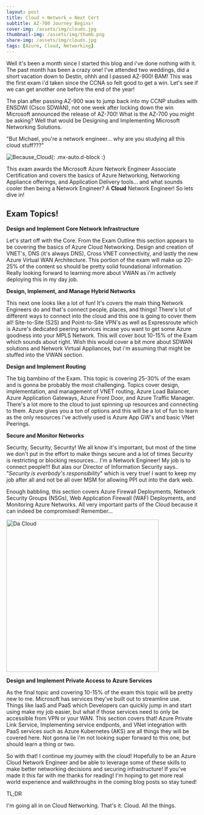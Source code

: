 ```yaml
---
layout: post
title: Cloud + Network = Next Cert
subtitle: AZ-700 Journey Begins!
cover-img: /assets/img/clouds.jpg
thumbnail-img: /assets/img/thumb.png
share-img: /assets/img/clouds.jpg
tags: [Azure, Cloud, Networking]
---
```


Well it's been a month since I started this blog and i've done nothing with it. The past month has been a crazy one! I've attended two weddings, did a short vacation down to Destin, ohhh and I passed AZ-900! BAM! This was the first exam i'd taken since the CCNA so felt good to get a win. Let's see if we can get another one before the end of the year!

The plan after passing AZ-900 was to jump back into my CCNP studies with ENSDWI (Cisco SDWAN), not one week after locking down the win Microsoft announced the release of AZ-700! What is the AZ-700 you might be asking? Well that would be Designing and Implementing Microsoft Networking Solutions.

"But Michael, you're a network engineer... why are you studying all this cloud stuff???"

![Because_Cloud](https://memegenerator.net/img/instances/85818211/because-its-the-cloud.jpg){: .mx-auto.d-block :}

This exam awards the Microsoft Azure Network Engineer Associate Certification and covers the basics of Azure Networking, Networking Appliance offerings, and Application Delivery tools... and what sounds cooler then being a Network Engineer? A **Cloud** Network Engineer! So lets dive in!

## Exam Topics!

**Design and Implement Core Network Infrastructure**

Let's start off with the Core. From the Exam Outline this section appears to be covering the basics of Azure Cloud Networking. Design and creation of VNET's, DNS (it's always DNS), Cross VNET connectivity, and lastly the new Azure Virtual WAN Architecture. This portion of the exam will make up 20-25% of the content so should be pretty solid foundational information. Really looking forward to learning more about VWAN as i'm actively deploying this in my day job.

**Design, Implement, and Manage Hybrid Networks**

This next one looks like a lot of fun! It's covers the main thing Network Engineers do and that's connect people, places, and things! There's lot of different ways to connect into the cloud and this one is going to cover them all! Site-to-Site (S2S) and Point-to-Site VPN's as well as Expressroute which is Azure's dedicated peering services incase you want to get some Azure goodness into your MPLS Network. This will cover bout 10-15% of the Exam which sounds about right. Wish this would cover a bit more about SDWAN solutions and Network Virtual Appliances, but i'm assuming that might be stuffed into the VWAN section.

**Design and Implement Routing**

The big bambino of the Exam. This topic is covering 25-30% of the exam and is gonna be probably the most challenging. Topics cover design, implementation, and management of VNET routing, Azure Load Balancer, Azure Application Gateways, Azure Front Door, and Azure Traffic Manager. There's a lot more to the cloud to just spinning up resources and connecting to them. Azure gives you a ton of options and this will be a lot of fun to learn as the only resources i've actively used is Azure App GW's and basic VNet Peerings.

**Secure and Monitor Networks**

Security, Security, Security! We all know it's important, but most of the time we don't put in the effort to make things secure and a lot of times Security is restricting or blocking resources... I'm a Network Engineer! My job is to connect people!!! But alas our Director of Information Security says.. "_Security is everbody's responsibility_" which is very true! I want to keep my job after all and not be all over MSM for allowing PPI out into the dark web.

Enough babbling, this section covers Azure Firewall Deployments, Network Security Groups (NSGs), Web Application Firewall (WAF) Deployments, and Monitoring Azure Networks. All very important parts of the Cloud because it can indeed be compromised! Remember...

<img src="{{ 'assets/img/cloud_someones_computer.jpg' | relative_url }}" 
     width="400"
     height="400"
     alt="Da Cloud" 
     class="center"/>

**Design and Implement Private Access to Azure Services**

As the final topic and covering 10-15% of the exam this topic will be pretty new to me. Microsoft has services they've built out to streamline use. Things like IaaS and PaaS which Developers can quickly jump in and start using make my job easier, but what if those services need to only be accessible from VPN or your WAN. This section covers that! Azure Private Link Service, Implementing service endponts, and VNet integration with PaaS services such as Azure Kubernetes (AKS) are all things they will be covered here. Not gonna lie i'm not looking super forward to this one, but should learn a thing or two.


So with that! I continue my journey with the cloud! Hopefully to be an Azure Cloud Network Engineer and be able to leverage some of these skills to make better networking decisions and securing infrastructure! If you've made it this far with me thanks for reading! I'm hoping to get more real world experience and walkthroughs in the coming blog posts so stay tuned!

TL;DR

I'm going all in on Cloud Networking. That's it. Cloud. All the things.
